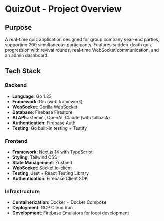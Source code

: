 # QuizOut - Project Overview

## Purpose
A real-time quiz application designed for group company year-end parties, supporting 200 simultaneous participants. Features sudden-death quiz progression with revival rounds, real-time WebSocket communication, and an admin dashboard.

## Tech Stack

### Backend
- **Language**: Go 1.23
- **Framework**: Gin (web framework)
- **WebSocket**: Gorilla WebSocket
- **Database**: Firebase Firestore
- **AI APIs**: Gemini, OpenAI, Claude (with fallback)
- **Authentication**: Firebase Auth
- **Testing**: Go built-in testing + Testify

### Frontend  
- **Framework**: Next.js 14 with TypeScript
- **Styling**: Tailwind CSS
- **State Management**: Zustand
- **WebSocket**: Socket.io-client
- **Testing**: Jest + React Testing Library
- **Authentication**: Firebase Client SDK

### Infrastructure
- **Containerization**: Docker + Docker Compose
- **Deployment**: GCP Cloud Run
- **Development**: Firebase Emulators for local development